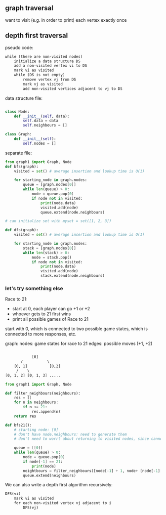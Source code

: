 ## graph traversal
want to visit (e.g. in order to print) each vertex exactly once

## depth first traversal

pseudo code:
```txt
while (there are non-visited nodes)
    initialize a data structure DS
    add a non-visited vertex vi to DS
    mark vi as visited 
    while (DS is not empty)
        remove vertex vj from DS
        mark vj as visited 
        add non-visited vertices adjacent to vj to DS
```
data structure file:
```python

class Node:
    def __init__(self, data):
        self.data = data
        self.neighbours = []

class Graph:
    def __init__(self):
        self.nodes = []


```

separate file:
```python
from graph1 import Graph, Node
def bfs(graph):
    visited = set() # average insertion and lookup time is O(1)

    for starting_node in graph.nodes:
        queue = [graph.nodes[0]]
        while len(queue) > 0:
            node = queue.pop(0)
            if node not in visited:
                print(node.data)
                visited.add(node)
                queue.extend(node.neighbours)

# can initialize set with myset = set([1, 2, 3])

def dfs(graph):
    visited = set() # average insertion and lookup time is O(1)

    for starting_node in graph.nodes:
        stack = [graph.nodes[0]]
        while len(stack) > 0:
            node = stack.pop()
            if node not in visited:
                print(node.data)
                visited.add(node)
                stack.extend(node.neighbours)

```

### let's try something else
Race to 21:
* start at 0, each player can go +1 or +2
* whoever gets to 21 first wins
* print all possible games of Race to 21


start with 0, which is connected to two possible game states, which is connected to more responses, etc.

graph:
nodes: game states for race to 21
edges: possible moves (+1, +2)

```txt

            [0]
       /           \
    [0, 1]          [0,2]
     /    \
[0, 1, 2] [0, 1, 3] .....

```

```python
from graph1 import Graph, Node

def filter_neighbours(neighbours):
    res = []
    for n in neighbours:
        if n <= 21:
            res.append(n)
    return res

def bfs21():
    # starting node: [0]
    # don't have node.neighbours: need to generate them
    # don't need to worrt about returning to visited nodes, since cannot go back from +1 or +2 to previous game state

    queue = [[0]]
    while len(queue) > 0:
        node = queue.pop(0)
        if node[-1] == 21:
            print(node)
        neightbours = filter_neighbours([node[-1] + 1, node+ [node[-1] + 2]])
        queue.extend(neighbours)

```

We can also write a depth first algorithm recursively:

```txt
DFS(vi)
    mark vi as visited
    for each non-visited vertex vj adjacent to i
        DFS(vj)
```


